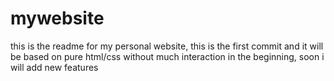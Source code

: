 # mywebsite

this is the readme for my personal website, this is the first commit and it will be based on pure html/css without much interaction in the beginning, soon i will add new features
